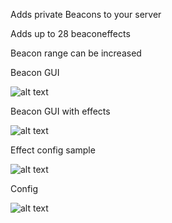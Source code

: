 Adds private Beacons to your server

Adds up to 28 beaconeffects

Beacon range can be increased

Beacon GUI

![alt text](https://www.spigotmc.org/attachments/screenshot_1-png.643723/)

Beacon GUI with effects

![alt text](https://www.spigotmc.org/attachments/screenshot_6-png.643729/)

Effect config sample

![alt text](https://www.spigotmc.org/attachments/screenshot_3-png.643725/)

Config

![alt text](https://www.spigotmc.org/attachments/screenshot_4-png.643727/)

